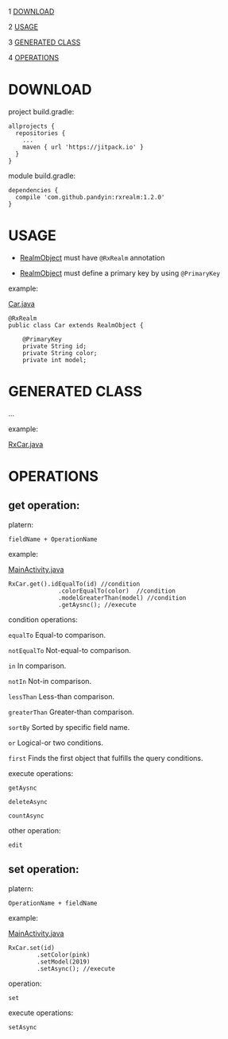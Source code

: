 1 [DOWNLOAD](https://github.com/pandyin/rxrealm#download)

2 [USAGE](https://github.com/pandyin/rxrealm#usage)

3 [GENERATED CLASS](https://github.com/pandyin/rxrealm#generated-class)

4 [OPERATIONS](https://github.com/pandyin/rxrealm#operations)



DOWNLOAD
========

project build.gradle:
```
allprojects {
  repositories {
    ...
    maven { url 'https://jitpack.io' }
  }
}
```

module build.gradle:
```
dependencies {
  compile 'com.github.pandyin:rxrealm:1.2.0'
}
```



USAGE
========

- [RealmObject](https://realm.io/docs/java/4.3.3/api/io/realm/RealmObject.html) must have ```@RxRealm``` annotation

- [RealmObject](https://realm.io/docs/java/4.3.3/api/io/realm/RealmObject.html) must define a primary key by using ```@PrimaryKey```

example:

[Car.java](https://github.com/pandyin/rxrealm/blob/master/example/src/main/java/com/intathep/android/rxrealm/model/Car.java)

```
@RxRealm
public class Car extends RealmObject {

    @PrimaryKey
    private String id;
    private String color;
    private int model;
```



GENERATED CLASS
========

...

example:

[RxCar.java](https://github.com/pandyin/rxrealm/blob/master/example/build/generated/source/apt/debug/com/intathep/rxrealm/realm/RxCar.java)



OPERATIONS
========

get operation:
--------

platern:

```fieldName + OperationName```

example:

[MainActivity.java](https://github.com/pandyin/rxrealm/blob/master/example/src/main/java/com/intathep/android/rxrealm/MainActivity.java)

```
RxCar.get().idEqualTo(id) //condition
              .colorEqualTo(color)  //condition
              .modelGreaterThan(model) //condition
              .getAysnc(); //execute
```

condition operations:

```equalTo``` Equal-to comparison.

```notEqualTo``` Not-equal-to comparison.

```in``` In comparison.

```notIn``` Not-in comparison.

```lessThan``` Less-than comparison.

```greaterThan``` Greater-than comparison.

```sortBy``` Sorted by specific field name.

```or``` Logical-or two conditions.

```first``` Finds the first object that fulfills the query conditions.

execute operations:

```getAysnc```

```deleteAsync```

```countAsync```

other operation:

```edit```  

set operation:
--------

platern:

```OperationName + fieldName```

example:

[MainActivity.java](https://github.com/pandyin/rxrealm/blob/master/example/src/main/java/com/intathep/android/rxrealm/MainActivity.java)

```
RxCar.set(id)
        .setColor(pink)
        .setModel(2019)
        .setAsync(); //execute
```

operation:

```set```

execute operations:

```setAsync```
